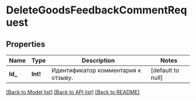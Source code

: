 # DeleteGoodsFeedbackCommentRequest

## Properties
Name | Type | Description | Notes
------------ | ------------- | ------------- | -------------
**Id_** | **Int!** | Идентификатор комментария к отзыву.  | [default to null]

[[Back to Model list]](../README.md#documentation-for-models) [[Back to API list]](../README.md#documentation-for-api-endpoints) [[Back to README]](../README.md)


